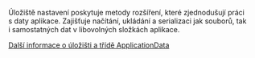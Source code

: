﻿Úložiště nastavení poskytuje metody rozšíření, které zjednodušují práci s daty aplikace. Zajišťuje načítání, ukládání a serializaci jak souborů, tak i samostatných dat v libovolných složkách aplikace.

[Další informace o úložišti a třídě ApplicationData](https://docs.microsoft.com/en-us/uwp/api/windows.storage.applicationdata)
